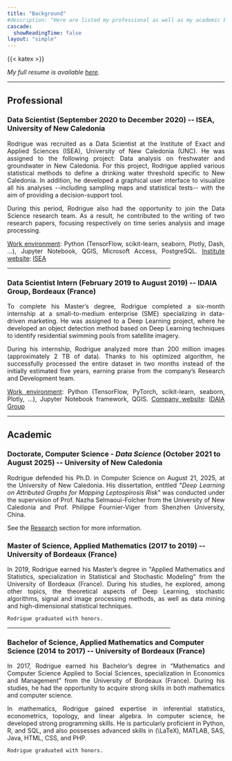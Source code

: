 ```yaml
---
title: "Background"
#description: "Here are listed my professional as well as my academic backgrounds."
cascade:
  showReadingTime: false
layout: "simple"
---
```

{{< katex >}}

_My full resume is available [here](resume.pdf)._

<hr>

## Professional

### Data Scientist (September 2020 to December 2020) -- ISEA, University of New Caledonia

<span style='text-align: justify;'>

Rodrigue was recruited as a Data Scientist at the Institute of Exact and Applied Sciences (ISEA), University of New Caledonia (UNC). He was assigned to the following project: Data analysis on freshwater and groundwater in New Caledonia.
For this project, Rodrigue applied various statistical methods to define a drinking water threshold specific to New Caledonia. In addition, he developed a graphical user interface to visualize all his analyses --including sampling maps and statistical tests-- with the aim of providing a decision-support tool.

During this period, Rodrigue also had the opportunity to join the Data Science research team. As a result, he contributed to the writing of two research papers, focusing respectively on time series analysis and image processing.

<u>Work environment</u>: Python (TensorFlow, scikit-learn, seaborn, Plotly, Dash, ...), Jupyter Notebook, QGIS, Microsoft Access, PostgreSQL.
<u>Institute website</u>: <a href="https://isea.unc.nc/" target="_blank">ISEA</a>

</span>

<hr style="width:75%">

### Data Scientist Intern (February 2019 to August 2019) -- IDAIA Group, Bordeaux (France)

<span style='text-align: justify;'>

To complete his Master’s degree, Rodrigue completed a six-month internship at a small-to-medium enterprise (SME) specializing in data-driven marketing. He was assigned to a Deep Learning project, where he developed an object detection method based on Deep Learning techniques to identify residential swimming pools from satellite imagery.

During his internship, Rodrigue analyzed more than 200 million images (approximately 2 TB of data). Thanks to his optimized algorithm, he successfully processed the entire dataset in two months instead of the initially estimated five years, earning praise from the company’s Research and Development team.

<u>Work environment</u>: Python (TensorFlow, PyTorch, scikit-learn, seaborn, Plotly, ...), Jupyter Notebook framework, QGIS.
<u>Company website</u>: <a href="https://www.idaia.group/" target="_blank">IDAIA Group</a>

</span>

<hr>

## Academic

### Doctorate, Computer Science - _Data Science_ (October 2021 to August 2025) -- University of New Caledonia

<span style='text-align: justify;'>

Rodrigue defended his Ph.D. in Computer Science on August 21, 2025, at the University of New Caledonia. His dissertation, entitled "_Deep Learning on Attributed Graphs for Mapping Leptospirosis Risk_" was conducted under the supervision of Prof. Nazha Selmaoui-Folcher from the University of New Caledonia and Prof. Philippe Fournier-Viger from Shenzhen University, China.

See the <a href="../research">Research</a> section for more information.

</span>

### Master of Science, Applied Mathematics (2017 to 2019) -- University of Bordeaux (France)

<span style='text-align: justify;'>

In 2019, Rodrigue earned his Master’s degree in "Applied Mathematics and Statistics, specialization in Statistical and Stochastic Modeling" from the University of Bordeaux (France).
During his studies, he explored, among other topics, the theoretical aspects of Deep Learning, stochastic algorithms, signal and image processing methods, as well as data mining and high-dimensional statistical techniques.

    Rodrigue graduated with honors.

</span>

<hr style="width:75%">

### Bachelor of Science, Applied Mathematics and Computer Science (2014 to 2017) -- University of Bordeaux (France)

<span style='text-align: justify;'>

In 2017, Rodrigue earned his Bachelor’s degree in “Mathematics and Computer Science Applied to Social Sciences, specialization in Economics and Management” from the University of Bordeaux (France).
During his studies, he had the opportunity to acquire strong skills in both mathematics and computer science.

In mathematics, Rodrigue gained expertise in inferential statistics, econometrics, topology, and linear algebra.
In computer science, he developed strong programming skills. He is particularly proficient in Python, R, and SQL, and also possesses advanced skills in \(\LaTeX\), MATLAB, SAS, Java, HTML, CSS, and PHP.

    Rodrigue graduated with honors.

</span>
